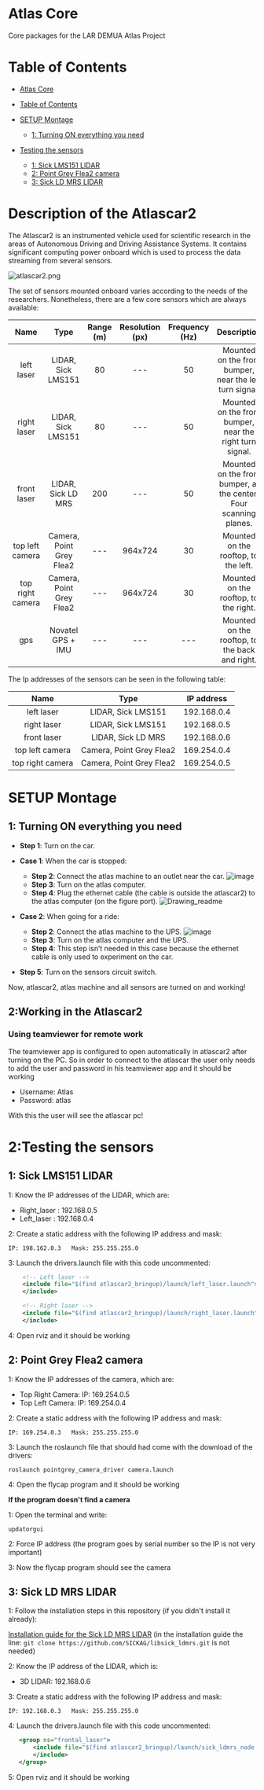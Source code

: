 # Atlas Core
Core packages for the LAR DEMUA Atlas Project

# Table of Contents

- [Atlas Core](#atlascar2)
- [Table of Contents](#table-of-contents)
- [SETUP Montage](#setup-montage)
  * [1: Turning ON everything you need](#using-pr2-robot-instead-of-atlascar2) 

- [Testing the sensors](#testing-the-sensors)
  * [1: Sick LMS151 LIDAR](#1-sick-lms151-lidar)
  * [2: Point Grey Flea2 camera](#2-point-grey-Flea2-camera)
  * [3: Sick LD MRS LIDAR](#3-sick-ld-mrs-lidar)





# Description of the Atlascar2

The Atlascar2 is an instrumented vehicle used for scientific research in the areas of Autonomous Driving and Driving Assistance Systems.
It contains significant computing power onboard which is used to process the data streaming from several sensors.

![atlascar2.png](docs/atlascar2b.png?raw=true "Atlascar2")

The set of sensors mounted onboard varies according to the needs of the researchers. Nonetheless, there are a few core sensors which are always available:

Name  | Type | Range (m) | Resolution (px) | Frequency (Hz) | Description
:---: | :---: | :---: | :---: | :---: | :---:
left laser | LIDAR, Sick LMS151 | 80 | --- | 50 | Mounted on the front bumper, near the left turn signal.
right laser | LIDAR, Sick LMS151 | 80 | --- | 50 | Mounted on the front bumper, near the right turn signal.
front laser | LIDAR, Sick LD MRS | 200 | --- | 50 | Mounted on the front bumper, at the center. Four scanning planes.
top left camera | Camera, Point Grey Flea2 | --- |  964x724 | 30 | Mounted on the rooftop, to the left.
top right camera | Camera, Point Grey Flea2 | --- |  964x724 | 30 | Mounted on the rooftop, to the right.
gps | Novatel GPS + IMU | --- |  --- | --- | Mounted on the rooftop, to the back and right.

The Ip addresses of the sensors can be seen in the following table:

Name  | Type | IP address |
:---: | :---: | :---: | 
left laser | LIDAR, Sick LMS151 | 192.168.0.4 |
right laser | LIDAR, Sick LMS151 | 192.168.0.5 |
front laser | LIDAR, Sick LD MRS | 192.168.0.6 |
top left camera | Camera, Point Grey Flea2 | 169.254.0.4 | 
top right camera | Camera, Point Grey Flea2 | 169.254.0.5 |


# SETUP Montage

## 1: Turning ON everything you need

* __Step 1__: Turn on the car.

* __Case 1__: When the car is stopped:
  * __Step 2__: Connect the atlas machine to an outlet near the car.
 ![image](https://user-images.githubusercontent.com/92535336/146978669-fa6c1f84-eb44-4678-9a43-30730298b5a7.png)
  *  __Step 3__: Turn on the atlas computer.
  *  __Step 4__: Plug the ethernet cable (the cable is outside the atlascar2) to the atlas computer (on the figure port).
![Drawing_readme](https://user-images.githubusercontent.com/92535336/146978585-162eab4a-6cc2-49c0-9330-20996d7a88f6.jpg)
* __Case 2__: When going for a ride:
   * __Step 2__: Connect the atlas machine to the UPS.
![image](https://user-images.githubusercontent.com/92535336/146978719-a64f6bfe-4e12-4d9f-a1d8-5589bfa9d279.png)
   * __Step 3__: Turn on the atlas computer and the UPS.
   * __Step 4__: This step isn’t needed in this case because the ethernet cable is only used to experiment on the car.
* __Step 5__: Turn on the sensors circuit switch.

Now, atlascar2, atlas machine and all sensors are turned on and working!

## 2:Working in the Atlascar2
### Using teamviewer for remote work
The teamviewer app is configured to open automatically in atlascar2 after turning on the PC.
So in order to connect to the atlascar the user only needs to add the user and password in his teamviewer app and it should be working

* Username: Atlas
* Password: atlas

With this the user will see the atlascar pc!

# 2:Testing the sensors

## 1: Sick LMS151 LIDAR
1: Know the IP addresses of the LIDAR, which are:
  * Right_laser : 192.168.0.5
  * Left_laser : 192.168.0.4

2: Create a static address with the following IP address and mask:

`IP: 198.162.0.3   Mask: 255.255.255.0`

3: Launch the drivers.launch file with this code uncommented:
```xml
    <!-- Left laser -->
    <include file="$(find atlascar2_bringup)/launch/left_laser.launch">
    </include>

    <!-- Right laser -->
    <include file="$(find atlascar2_bringup)/launch/right_laser.launch">
    </include>
```
4: Open rviz and it should be working
 

## 2: Point Grey Flea2 camera

1: Know the IP addresses of the camera, which are:
  * Top Right Camera: IP: 169.254.0.5
  * Top Left Camera: IP: 169.254.0.4

2: Create a static address with the following IP address and mask:

`IP: 169.254.0.3   Mask: 255.255.255.0`

3: Launch the roslaunch file that should had come with the download of the drivers:

`roslaunch pointgrey_camera_driver camera.launch`

4: Open the flycap program and it should be working

**If the program doesn't find a camera**

 1: Open the terminal and write:
 
 `updatorgui`
 
 2: Force IP address (the program goes by serial number so the IP is not very important)
 
 3: Now the flycap program should see the camera 

## 3: Sick LD MRS LIDAR

1: Follow the installation steps in this repository (if you didn't install it already):

[Installation guide for the Sick LD MRS LIDAR](https://github.com/SICKAG/sick_ldmrs_laser#installation)
(in the installation guide the line: `git clone https://github.com/SICKAG/libsick_ldmrs.git` is not needed)

2: Know the IP address of the LIDAR, which is:
  * 3D LIDAR: 192.168.0.6

3: Create a static address with the following IP address and mask:

`IP: 192.168.0.3   Mask: 255.255.255.0`

4: Launch the drivers.launch file with this code uncommented:

```xml
   <group ns="frontal_laser">
       <include file="$(find atlascar2_bringup)/launch/sick_ldmrs_node.launch">
       </include>
   </group>
```
5: Open rviz and it should be working


